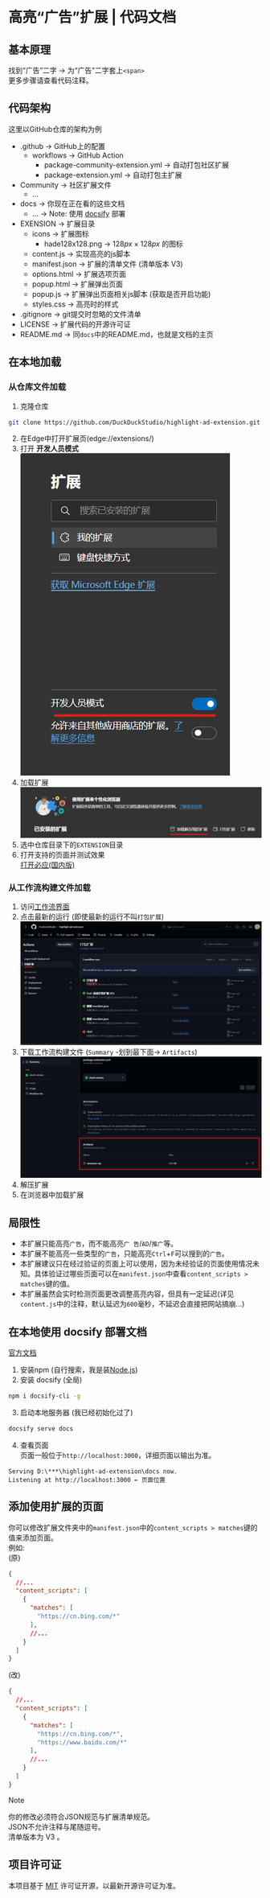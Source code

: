 # 高亮“广告”扩展 | 代码文档

## 基本原理
找到“广告”二字 → 为“广告”二字套上`<span>`  
更多步骤请查看代码注释。  

## 代码架构
这里以GitHub仓库的架构为例

- .github → GitHub上的配置
  - workflows → GitHub Action
    - package-community-extension.yml → 自动打包社区扩展
    - package-extension.yml → 自动打包主扩展
- Community → 社区扩展文件
  - ...
- docs → 你现在正在看的这些文档
  - ... → Note: 使用 [docsify](https://docsify.js.org/#/) 部署
- EXENSION → 扩展目录
  - icons → 扩展图标
    - hade128x128.png → $128px × 128px$ 的图标
  - content.js → 实现高亮的js脚本
  - manifest.json → 扩展的清单文件 (清单版本 V3)
  - options.html → 扩展选项页面
  - popup.html → 扩展弹出页面
  - popup.js → 扩展弹出页面相关js脚本 (获取是否开启功能)
  - styles.css → 高亮时的样式
- .gitignore → git提交时忽略的文件清单
- LICENSE → 扩展代码的开源许可证
- README.md → 同`docs`中的README.md，也就是文档的主页

## 在本地加载
### 从仓库文件加载
1. 克隆仓库
```bash
git clone https://github.com/DuckDuckStudio/highlight-ad-extension.git
```
2. 在Edge中打开扩展页(edge://extensions/)
3. 打开 **开发人员模式**  
   ![扩展页面侧边栏](Assets/image/code/open_dev_mod.png)
4. 加载扩展  
   ![加载解压缩的扩展](Assets/image/code/import_extension.png)
5. 选中仓库目录下的`EXTENSION`目录
6. 打开支持的页面并测试效果  
   [打开必应(国内版)](https://cn.bing.com/)

### 从工作流构建文件加载
1. 访问[工作流界面](https://github.com/DuckDuckStudio/highlight-ad-extension/actions/workflows/package-extension.yml)
2. 点击最新的运行 (即使最新的运行不叫`打包扩展`)  
![工作流界面示例](Assets/image/code/pack_workflows.png)
3. 下载工作流构建文件 (`Summary` -划到最下面-> `Artifacts`)
![构建文件界面示例](Assets/image/code/Artifacts.png)
4. 解压扩展
5. 在浏览器中加载扩展

## 局限性
- 本扩展只能高亮`广告`，而不能高亮`广 告`/`AD`/`推广`等。  
- 本扩展不能高亮一些类型的`广告`，只能高亮`Ctrl`+`F`可以搜到的`广告`。  
- 本扩展建议只在经过验证的页面上可以使用，因为未经验证的页面使用情况未知。具体验证过哪些页面可以在`manifest.json`中查看`content_scripts > matches`键的值。
- 本扩展虽然会实时检测页面更改调整高亮内容，但具有一定延迟(详见`content.js`中的注释，默认延迟为`600`毫秒，不延迟会直接把网站搞崩...)  

## 在本地使用 docsify 部署文档
[官方文档](https://docsify.js.org/#/zh-cn/quickstart)  
1. 安装npm (自行搜索，我是装[Node.js](https://nodejs.org/zh-cn))
2. 安装 docsify (全局)
```bash
npm i docsify-cli -g
```
3. 启动本地服务器 (我已经初始化过了)
```bash
docsify serve docs
```
4. 查看页面  
页面一般位于`http://localhost:3000`，详细页面以输出为准。  
```
Serving D:\***\highlight-ad-extension\docs now.
Listening at http://localhost:3000 ← 页面位置
```

## 添加使用扩展的页面
你可以修改扩展文件夹中的`manifest.json`中的`content_scripts > matches`键的值来添加页面。  
例如:  
(原)  
```json
{
  //...
  "content_scripts": [
    {
      "matches": [
        "https://cn.bing.com/*"
      ], 
      //...
    }
  ]
}
```
(改)  
```json
{
  //...
  "content_scripts": [
    {
      "matches": [
        "https://cn.bing.com/*",
        "https://www.baidu.com/*"
      ], 
      //...
    }
  ]
}
```

> [!NOTE]
> 你的修改必须符合JSON规范与扩展清单规范。  
> JSON不允许注释与尾随逗号。  
> 清单版本为 V3 。  

## 项目许可证
本项目基于 [MIT](https://github.com/DuckDuckStudio/highlight-ad-extension/blob/main/LICENSE) 许可证开源，以最新开源许可证为准。  
